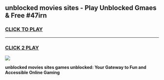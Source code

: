 
## unblocked movies sites - Play Unblocked Gmaes & Free #47irn
<h3>
<a href="https://news.freeplayer.one?title=unblocked_movies_sites&ref=24F">CLICK TO PLAY</a></h3>
<hr>

<h3>
<a href="https://news.freeplayer.one?title=unblocked_movies_sites&ref=24F">CLICK 2 PLAY</a>
  
</h3>

<a href="https://news.freeplayer.one?title=unblocked_movies_sites&ref=24F/"><img src="https://clearcache.store/games.png"></a>


**unblocked movies sites games unblocked: Your Gateway to Fun and Accessible Online Gaming**
